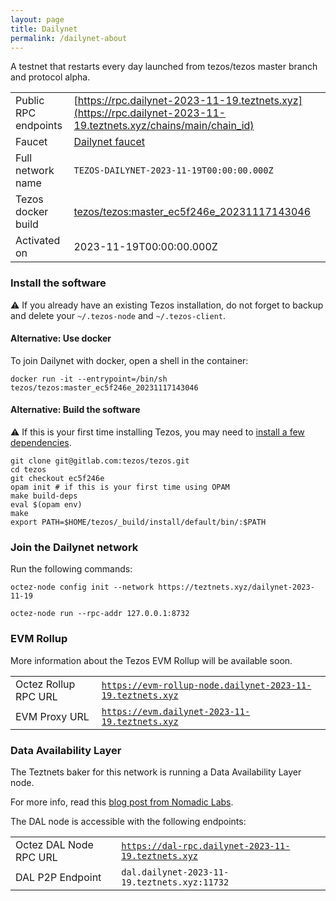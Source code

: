 ```yaml
---
layout: page
title: Dailynet
permalink: /dailynet-about
---
```


A testnet that restarts every day launched from tezos/tezos master branch and protocol alpha.

| | |
|-------|---------------------|
| Public RPC endpoints | [https://rpc.dailynet-2023-11-19.teztnets.xyz](https://rpc.dailynet-2023-11-19.teztnets.xyz/chains/main/chain_id)<br/> |
| Faucet | [Dailynet faucet](https://faucet.dailynet-2023-11-19.teztnets.xyz) |
| Full network name | `TEZOS-DAILYNET-2023-11-19T00:00:00.000Z` |
| Tezos docker build | [tezos/tezos:master_ec5f246e_20231117143046](https://hub.docker.com/r/tezos/tezos/tags?page=1&ordering=last_updated&name=master_ec5f246e_20231117143046) |
| Activated on | 2023-11-19T00:00:00.000Z |





### Install the software

⚠️  If you already have an existing Tezos installation, do not forget to backup and delete your `~/.tezos-node` and `~/.tezos-client`.



#### Alternative: Use docker

To join Dailynet with docker, open a shell in the container:

```
docker run -it --entrypoint=/bin/sh tezos/tezos:master_ec5f246e_20231117143046
```

#### Alternative: Build the software

⚠️  If this is your first time installing Tezos, you may need to [install a few dependencies](https://tezos.gitlab.io/introduction/howtoget.html#setting-up-the-development-environment-from-scratch).

```
git clone git@gitlab.com:tezos/tezos.git
cd tezos
git checkout ec5f246e
opam init # if this is your first time using OPAM
make build-deps
eval $(opam env)
make
export PATH=$HOME/tezos/_build/install/default/bin/:$PATH
```

### Join the Dailynet network

Run the following commands:

```
octez-node config init --network https://teztnets.xyz/dailynet-2023-11-19

octez-node run --rpc-addr 127.0.0.1:8732
```


### EVM Rollup

More information about the Tezos EVM Rollup will be available soon.

| | |
|-------|---------------------|
| Octez Rollup RPC URL | [`https://evm-rollup-node.dailynet-2023-11-19.teztnets.xyz`](https://evm-rollup-node.dailynet-2023-11-19.teztnets.xyz/global/block/head) |
| EVM Proxy URL | [`https://evm.dailynet-2023-11-19.teztnets.xyz`](https://evm.dailynet-2023-11-19.teztnets.xyz) |




### Data Availability Layer

The Teztnets baker for this network is running a Data Availability Layer node.

For more info, read this [blog post from Nomadic Labs](https://research-development.nomadic-labs.com/data-availability-layer-tezos.html).

The DAL node is accessible with the following endpoints:

| | |
|-------|---------------------|
| Octez DAL Node RPC URL | [`https://dal-rpc.dailynet-2023-11-19.teztnets.xyz`](https://dal-rpc.dailynet-2023-11-19.teztnets.xyz) |
| DAL P2P Endpoint | `dal.dailynet-2023-11-19.teztnets.xyz:11732` |




